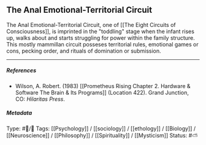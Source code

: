 ## The Anal Emotional-Territorial Circuit  # 

The Anal Emotional-Territorial Circuit, one of [[The Eight Circuits of Consciousness]], is imprinted in the "toddling" stage when the infant rises up, walks about and starts struggling for power within the family structure. This mostly mammillan circuit posseses territorial rules, emotional games or cons, pecking order, and rituals of domination or submission.

___

##### References

- Wilson, A. Robert. (1983) [[Prometheus Rising Chapter 2. Hardware & Software The Brain & Its Programs]] (Location 422). Grand Junction, CO: _Hilaritas Press_.

##### Metadata

Type: #🔵/🔵 
Tags: [[Psychology]] / [[sociology]] / [[ethology]] / [[Biology]] / [[Neuroscience]] / [[Philosophy]] / [[Spirituality]] / [[Mysticism]] 
Status: #⛅️ 